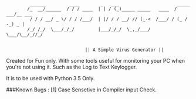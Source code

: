 
             ______         ____        _   ___                      _____       
            /_  __/______  / / / ____  | | / (_)_____ _____   ____  / ___/__ ___ 
             / / / __/ _ \/ / / /___/  | |/ / / __/ // (_-<  /___/ / (_ / -_) _ |
            /_/ /_/  \___/_/_/         |___/_/_/  \_,_/___/        \___/\__/_//_/
                                                                     

                                  || A Simple Virus Generator ||      


Created for Fun only. With some tools useful for monitoring your PC when you're not using it. Such as the Log to Text Keylogger.

It is to be used with Python 3.5 Only.

###Known Bugs : 
[1] Case Sensetive in Compiler input Check.
